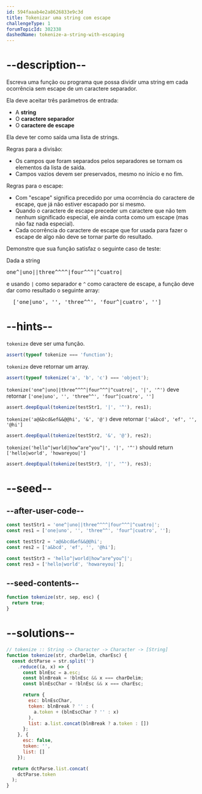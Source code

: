 ```yaml
---
id: 594faaab4e2a8626833e9c3d
title: Tokenizar uma string com escape
challengeType: 1
forumTopicId: 302338
dashedName: tokenize-a-string-with-escaping
---
```


# --description--

Escreva uma função ou programa que possa dividir uma string em cada ocorrência sem escape de um caractere separador.

Ela deve aceitar três parâmetros de entrada:

<ul>
  <li>A <strong>string</strong></li>
  <li>O <strong>caractere separador</strong></li>
  <li>O <strong>caractere de escape</strong></li>
</ul>

Ela deve ter como saída uma lista de strings.

Regras para a divisão:

<ul>
  <li>Os campos que foram separados pelos separadores se tornam os elementos da lista de saída.</li>
  <li>Campos vazios devem ser preservados, mesmo no início e no fim.</li>
</ul>

Regras para o escape:

<ul>
  <li>Com "escape" significa precedido por uma ocorrência do caractere de escape, que já não estiver escapado por si mesmo.</li>
  <li>Quando o caractere de escape preceder um caractere que não tem nenhum significado especial, ele ainda conta como um escape (mas não faz nada especial).</li>
  <li>Cada ocorrência do caractere de escape que for usada para fazer o escape de algo não deve se tornar parte do resultado.</li>
</ul>

Demonstre que sua função satisfaz o seguinte caso de teste:

Dada a string

<pre>one^|uno||three^^^^|four^^^|^cuatro|</pre>

e usando `|` como separador e `^` como caractere de escape, a função deve dar como resultado o seguinte array:

<pre>  ['one|uno', '', 'three^^', 'four^|cuatro', '']
</pre>

# --hints--

`tokenize` deve ser uma função.

```js
assert(typeof tokenize === 'function');
```

`tokenize` deve retornar um array.

```js
assert(typeof tokenize('a', 'b', 'c') === 'object');
```

`tokenize('one^|uno||three^^^^|four^^^|^cuatro|', '|', '^')` deve retornar `['one|uno', '', 'three^^', 'four^|cuatro', '']`

```js
assert.deepEqual(tokenize(testStr1, '|', '^'), res1);
```

`tokenize('a@&bcd&ef&&@@hi', '&', '@')` deve retornar `['a&bcd', 'ef', '', '@hi']`

```js
assert.deepEqual(tokenize(testStr2, '&', '@'), res2);
```

`tokenize('hello^|world|how^are^you^|', '|', '^')` should return `['hello|world', 'howareyou|']`

```js
assert.deepEqual(tokenize(testStr3, '|', '^'), res3);
```

# --seed--

## --after-user-code--

```js
const testStr1 = 'one^|uno||three^^^^|four^^^|^cuatro|';
const res1 = ['one|uno', '', 'three^^', 'four^|cuatro', ''];

const testStr2 = 'a@&bcd&ef&&@@hi';
const res2 = ['a&bcd', 'ef', '', '@hi'];

const testStr3 = 'hello^|world|how^are^you^|';
const res3 = ['hello|world', 'howareyou|']; 
```

## --seed-contents--

```js
function tokenize(str, sep, esc) {
  return true;
}
```

# --solutions--

```js
// tokenize :: String -> Character -> Character -> [String]
function tokenize(str, charDelim, charEsc) {
  const dctParse = str.split('')
    .reduce((a, x) => {
      const blnEsc = a.esc;
      const blnBreak = !blnEsc && x === charDelim;
      const blnEscChar = !blnEsc && x === charEsc;

      return {
        esc: blnEscChar,
        token: blnBreak ? '' : (
          a.token + (blnEscChar ? '' : x)
        ),
        list: a.list.concat(blnBreak ? a.token : [])
      };
    }, {
      esc: false,
      token: '',
      list: []
    });

  return dctParse.list.concat(
    dctParse.token
  );
}
```

